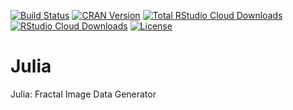 [![Build Status](https://travis-ci.org/msuzen/Julia.svg?branch=master)](https://travis-ci.org/msuzen/Julia)
[![CRAN Version](http://www.r-pkg.org/badges/version/Julia)](https://cran.r-project.org/package=Julia)
[![Total RStudio Cloud Downloads](http://cranlogs.r-pkg.org/badges/grand-total/Julia?color=brightgreen)](https://cran.r-project.org/package=Julia)
[![RStudio Cloud Downloads](http://cranlogs.r-pkg.org/badges/Julia?color=brightgreen)](https://cran.r-project.org/package=Julia)
[![License](http://img.shields.io/badge/license-GPLv3-brightgreen.svg)](http://www.gnu.org/licenses/gpl-3.0.html)

# Julia
Julia: Fractal Image Data Generator

